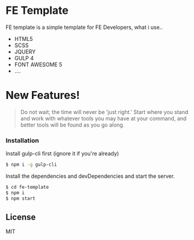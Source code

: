 # FE Template

FE template is a simple template for FE Developers,
what i use..

- HTML5
- SCSS
- JQUERY
- GULP 4
- FONT AWESOME 5
- ....

# New Features!

> Do not wait; the time will never be 'just right.' Start where you stand
> and work with whatever tools you may have at your command,
> and better tools will be found as you go along.

### Installation

Install gulp-cli first (ignore it if you're already)

```sh
$ npm i -g gulp-cli
```

Install the dependencies and devDependencies and start the server.

```sh
$ cd fe-template
$ npm i
$ npm start
```

## License

MIT
